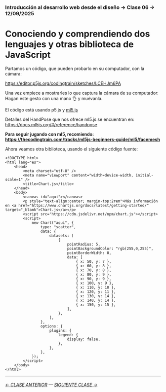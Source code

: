 ### Introducción al desarrollo web desde el diseño → Clase 06 → 12/09/2025

# Conociendo y comprendiendo dos lenguajes y otras biblioteca de JavaScript

Partamos un código, que pueden probarlo en su computador, con la cámara: 

https://editor.p5js.org/codingtrain/sketches/LCEHJm6PA

Una vez empiece a mostrarles lo que captura la cámara de su computador: Hagan este gesto con una mano 👌 y muévanla.

El código está usando p5.js y [ml5.js](https://ml5js.org/)

Detalles del HandPose que nos ofrece ml5.js se encuentran en: https://docs.ml5js.org/#/reference/handpose

**Para seguir jugando con ml5, recomiendo: https://thecodingtrain.com/tracks/ml5js-beginners-guide/ml5/facemesh**

Ahora veamos otra biblioteca, usando el siguiente código fuente: 

```
<!DOCTYPE html>
<html lang="es">
    <head>
        <meta charset="utf-8" />
        <meta name="viewport" content="width=device-width, initial-scale=1" />
        <title>Chart.js</title>
    </head>
    <body>
        <canvas id="aqui"></canvas>
        <p style="text-align:center; margin-top:2rem">Más información en <a href="https://www.chartjs.org/docs/latest/getting-started/" target="_blank">Chart.js</a></p>
        <script src="https://cdn.jsdelivr.net/npm/chart.js"></script>
        <script>
            new Chart("aqui", {
                type: "scatter",
                data: {
                    datasets: [
                        {
                            pointRadius: 5,
                            pointBackgroundColor: "rgb(255,0,255)",
                            pointBorderWidth: 0,
                            data: [
                                { x: 50, y: 7 },
                                { x: 60, y: 8 },
                                { x: 70, y: 8 },
                                { x: 80, y: 9 },
                                { x: 90, y: 9 },
                                { x: 100, y: 9 },
                                { x: 110, y: 10 },
                                { x: 120, y: 11 },
                                { x: 130, y: 14 },
                                { x: 140, y: 14 },
                                { x: 150, y: 15 },
                            ],
                        },
                    ],
                },
                options: {
                    plugins: {
                        legend: {
                            display: false,
                        },
                    },
                },
            });
        </script>
    </body>
</html>
```


- - - - - - - -

###### [← CLASE ANTERIOR](https://github.com/profesorfaco/opr/tree/main/clase-05) — [SIGUIENTE CLASE →](https://github.com/profesorfaco/opr/tree/main/clase-07)
